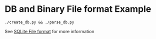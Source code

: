 # DB and Binary File format Example
`./create_db.py && ./parse_db.py`

See [SQLite File format](https://www.sqlite.org/fileformat.html) for more information
